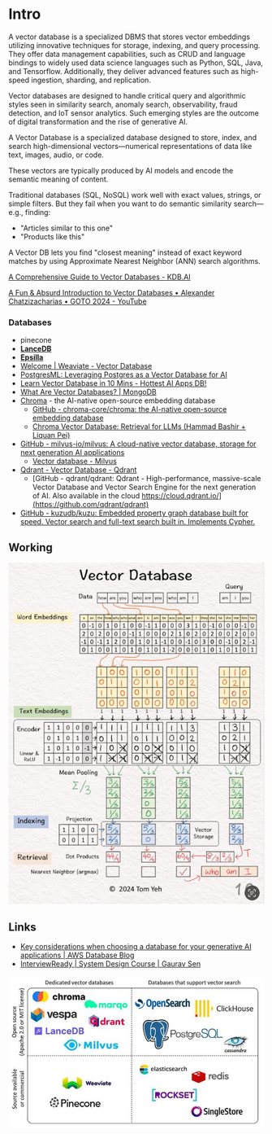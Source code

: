 # Intro

A vector database is a specialized DBMS that stores vector embeddings utilizing innovative techniques for storage, indexing, and query processing. They offer data management capabilities, such as CRUD and language bindings to widely used data science languages such as Python, SQL, Java, and Tensorflow. Additionally, they deliver advanced features such as high-speed ingestion, sharding, and replication.

Vector databases are designed to handle critical query and algorithmic styles seen in similarity search, anomaly search, observability, fraud detection, and IoT sensor analytics. Such emerging styles are the outcome of digital transformation and the rise of generative AI.

A Vector Database is a specialized database designed to store, index, and search high-dimensional vectors—numerical representations of data like text, images, audio, or code.

These vectors are typically produced by AI models and encode the semantic meaning of content.

Traditional databases (SQL, NoSQL) work well with exact values, strings, or simple filters. But they fail when you want to do semantic similarity search—e.g., finding:

- "Articles similar to this one"
- "Products like this"

A Vector DB lets you find "closest meaning" instead of exact keyword matches by using Approximate Nearest Neighbor (ANN) search algorithms.

[A Comprehensive Guide to Vector Databases - KDB.AI](https://kdb.ai/blog/a-comprehensive-guide-to-vector-databases/)

[A Fun & Absurd Introduction to Vector Databases • Alexander Chatzizacharias • GOTO 2024 - YouTube](https://www.youtube.com/watch?v=5hAGhmHNTQQ)

### Databases

- pinecone
- [**LanceDB**](https://github.com/lancedb/lancedb)
- [**Epsilla**](https://github.com/epsilla-cloud/vectordb)
- [Welcome | Weaviate - Vector Database](https://weaviate.io/)
- [PostgresML: Leveraging Postgres as a Vector Database for AI](https://youtu.be/D8YMMOhAeBs?si=ug5uc3LhFPDIlpcF)
- [Learn Vector Database in 10 Mins - Hottest AI Apps DB!](https://youtu.be/sVNrXXM1txo?si=xc1nFrwmRzD2f9CO)
- [What Are Vector Databases? | MongoDB](https://www.mongodb.com/basics/vector-databases)
- [Chroma](https://www.trychroma.com/) - the AI-native open-source embedding database
    - [GitHub - chroma-core/chroma: the AI-native open-source embedding database](https://github.com/chroma-core/chroma)
    - [Chroma Vector Database: Retrieval for LLMs (Hammad Bashir + Liquan Pei)](https://youtu.be/E4ot5d79jdA?si=6apWFfCdKbi7_yFK)
- [GitHub - milvus-io/milvus: A cloud-native vector database, storage for next generation AI applications](https://github.com/milvus-io/milvus)
    - [Vector database - Milvus](https://milvus.io/)
- [Qdrant - Vector Database - Qdrant](https://qdrant.tech/)
	- [GitHub - qdrant/qdrant: Qdrant - High-performance, massive-scale Vector Database and Vector Search Engine for the next generation of AI. Also available in the cloud https://cloud.qdrant.io/](https://github.com/qdrant/qdrant)
- [GitHub - kuzudb/kuzu: Embedded property graph database built for speed. Vector search and full-text search built in. Implements Cypher.](https://github.com/kuzudb/kuzu)

## Working

![How Vector Databases Work](../../media/Screenshot%202025-05-08%20at%201.59.29%20PM.jpg)

## Links

- [Key considerations when choosing a database for your generative AI applications | AWS Database Blog](https://aws.amazon.com/blogs/database/key-considerations-when-choosing-a-database-for-your-generative-ai-applications/)
- [InterviewReady | System Design Course | Gaurav Sen](https://interviewready.io/blog/vector-db-vs-relational-db)

![Vector Databases](../../media/Pasted%20image%2020240405112318.jpg)
